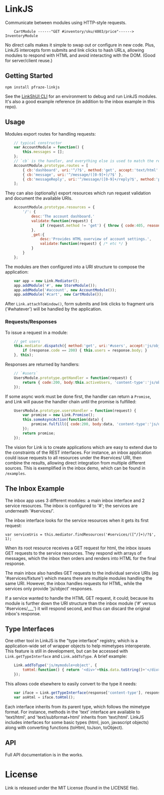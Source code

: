 # LinkJS

Communicate between modules using HTTP-style requests.

````
    CartModule ------"GET #inventory/sku/4003/price"------> InventoryModule
````

No direct calls makes it simple to swap out or configure in new code. Plus, LinkJS
intercepts form submits and link clicks to hash URLs, allowing modules to respond
with HTML and avoid interacting with the DOM. (Good for server/client reuse.)


## Getting Started

`npm install pfraze-linkjs`

See the [LinkShUI CLI](https://github.com/pfraze/linkshui) for an environment to
debug and run LinkJS modules. It's also a good example reference (in addition to the
inbox example in this repo).

## Usage

Modules export routes for handling requests:

```javascript
    // typical constructor
    var AccountModule = function() {
        this.messages = [];
    };
    // `cb` is the handler, and everything else is used to match the request to the route
    AccountModule.prototype.routes = [
        { cb:'dashboard', uri:'^/?$', method:'get', accept:'text/html' },
        { cb:'message', uri:'^/message/([0-9]+)/?$' },
        { cb:'messageReply', uri:'^/message/([0-9]+/reply?$', method:'post' }
    ];
```

They can also (optionally) export resources which run request validation and document the available URIs.

```javascript
    AccountModule.prototype.resources = {
        '/': {
            desc:'The account dashboard.'
            validate:function(request) { 
                if (request.method != 'get') { throw { code:405, reason:'bad method' }; } 
            },
            _get:{
                desc:'Provides HTML overview of account settings.',
                validate:function(request) { /* etc */ }
            }   
        }
    };
```

The modules are then configured into a URI structure to compose the application:

```javascript
    var app = new Link.Mediator();
    app.addModule('#', new StoreModule());
    app.addModule('#account', new AccountModule());
    app.addModule('#cart', new CartModule());
```

After `Link.attachToWindow()`, form submits and link clicks to fragment uris ('#whatever') will
be handled by the application.

### Requests/Responses

To issue a request in a module:

```javascript
    // get users
    this.mediator.dispatch({ method:'get', uri:'#users', accept:'js/object' }, function(response) {
        if (response.code == 200) { this.users = response.body; }
    }, this);
```

Responses are returned by handlers:

```javascript
    // `#users`
    UsersModule.prototype.getHandler = function(request) {
        return { code:200, body:this.activeUsers, 'content-type':'js/object' };
    });
```

If some async work must be done first, the handler can return a `Promise`, and Link will pause the handler chain until
the promise is fulfilled:

```javascript
    UsersModule.prototype.usersHandler = function(request) {
        var promise = new Link.Promise();
        this.someAsyncAction(function(data) {
            promise.fulfill({ code:200, body:data, 'content-type':'js/object' })
        });
        return promise;
    });
```

The vision for Link is to create applications which are easy to extend due to the constraints of the REST
interfaces. For instance, an inbox application could issue requests to all resources under the #services/ URI,
then combine the results, allowing direct integration from multiple different sources. This is exemplified in
the inbox demo, which can be found in `/examples`.

## The Inbox Example

The inbox app uses 3 different modules: a main inbox interface and 2 service resources. The inbox is configured
to '#'; the services are underneath '#services/'.

The inbox interface looks for the service resources when it gets its first request:

`var serviceUris = this.mediator.findResources('#services/([^/]+)/?$', 1);`

When its root resource receives a GET request for html, the inbox issues GET requests to the service resources.
They respond with arrays of messages, which the inbox then orders and renders into HTML for the final response.

The main inbox also handles GET requests to the individual service URIs (eg '#services/fixture') which means there
are multiple modules handling the same URI. However, the inbox handles requests for HTML, while the services only
provide 'js/object' responses.

If a service wanted to handle the HTML GET request, it could; because its module is further down the URI structure
than the inbox module ('#' versus '#services/___') it will respond second, and thus can discard the original inbox's
response.

## Type Interfaces

One other tool in LinkJS is the "type interface" registry, which is a application-wide set of wrapper objects to help
mimetypes interoperate. This feature is still in development, but can be accessed with `Link.getTypeInterface` and
`Link.addToType`. A brief example:

```javascript
    Link.addToType('js/mymodule+object', {
        toHtml:function() { return '<div>'+this.data.toString()+'</div>'; }
    });
```

This allows code elsewhere to easily convert to the type it needs:

```javascript
    var iface = Link.getTypeInterface(response['content-type'], response.body);
    var asHtml = iface.toHtml();
```

Each interface inherits from its parent type, which follows the mimetype format. For instance, methods in the 'text' interface
are available to 'text/html', and 'text/subformat+html' inherits from 'text/html'. LinkJS includes interfaces for some basic types
(html, json, javascript objects) along with converting functions (toHtml, toJson, toObject).

## API

Full API documentation is in the works.

# License

Link is released under the MIT License (found in the LICENSE file).